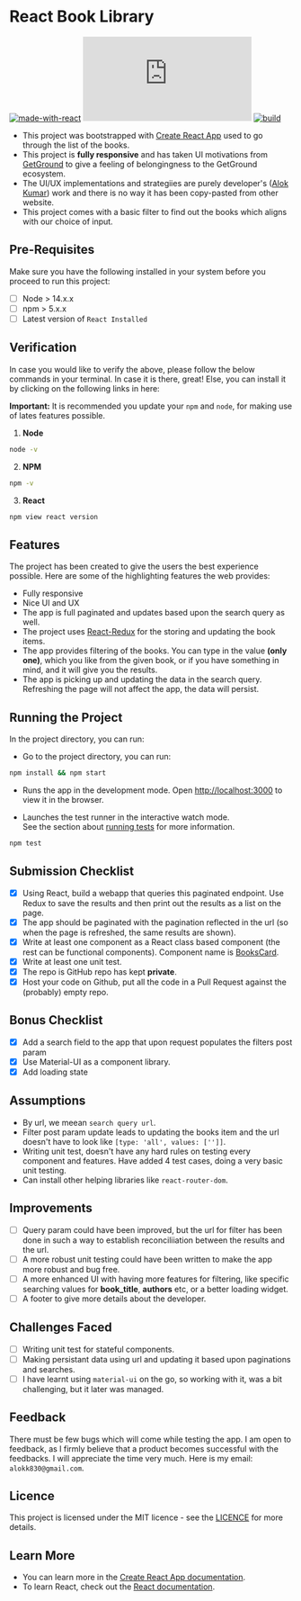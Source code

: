# React Book Library

[![made-with-react](https://img.shields.io/badge/Made%20with-React-1f425f.svg)](https://reactjs.org/)
[![GitHub license](https://badgen.net/github/license/Naereen/Strapdown.js)](https://github.com/Naereen/StrapDown.js/blob/master/LICENSE)
[![build](https://img.shields.io/appveyor/build/gruntjs/grunt)](https://pub.dev/packages/flutter_bounce#-analysis-tab-)

- This project was bootstrapped with [Create React App](https://github.com/facebook/create-react-app) used to go through the list of the books.
- This project is **fully responsive** and has taken UI motivations from [GetGround](https://www.getground.co.uk/) to give a feeling of belongingness to the GetGround ecosystem.
- The UI/UX implementations and strategiies are purely developer's ([Alok Kumar](https://github.com/aloklearning)) work and there is no way it has been copy-pasted from other website.
- This project comes with a basic filter to find out the books which aligns with our choice of input.

## Pre-Requisites

Make sure you have the following installed in your system before you proceed to run this project:

- [ ] Node > 14.x.x
- [ ] npm > 5.x.x
- [ ] Latest version of `React Installed`

## Verification

In case you would like to verify the above, please follow the below commands in your terminal. In case it is there, great! Else, you can install it by clicking on the following links in here:

**Important:** It is recommended you update your `npm` and `node`, for making use of lates features possible.

1. **Node**

```bash
node -v
```

2. **NPM**

```bash
npm -v
```

3. **React**

```bash
npm view react version
```

## Features

The project has been created to give the users the best experience possible. Here are some of the highlighting features the web provides:

- Fully responsive
- Nice UI and UX
- The app is full paginated and updates based upon the search query as well.
- The project uses [React-Redux](https://react-redux.js.org/) for the storing and updating the book items.
- The app provides filtering of the books. You can type in the value **(only one)**, which you like from the given book, or if you have something in mind, and it will give you the results.
- The app is picking up and updating the data in the search query. Refreshing the page will not affect the app, the data will persist.

## Running the Project

In the project directory, you can run:

- Go to the project directory, you can run:

```bash
npm install && npm start
```

- Runs the app in the development mode.
  Open [http://localhost:3000](http://localhost:3000) to view it in the browser.

- Launches the test runner in the interactive watch mode.\
  See the section about [running tests](https://facebook.github.io/create-react-app/docs/running-tests) for more information.

```bash
npm test
```

## Submission Checklist

- [x] Using React, build a webapp that queries this paginated endpoint. Use Redux to save the results and then print out the results as a list on the page.
- [x] The app should be paginated with the pagination reflected in the url (so when the page is refreshed, the same results are shown).
- [x] Write at least one component as a React class based component (the rest can be functional components). Component name is [BooksCard](https://github.com/aloklearning/react-book-library/blob/main/src/Components/BooksCard.tsx).
- [x] Write at least one unit test.
- [x] The repo is GitHub repo has kept **private**.
- [x] Host your code on Github, put all the code in a Pull Request against the (probably) empty repo.

## Bonus Checklist

- [x] Add a search field to the app that upon request populates the ​filters​ post param
- [x] Use Material-UI as a component library.
- [x] Add loading state

## Assumptions

- By url, we meean `search query url`.
- Filter post param update leads to updating the books item and the url doesn't have to look like `[type: 'all', values: ['']]`.
- Writing unit test, doesn't have any hard rules on testing every component and features. Have added 4 test cases, doing a very basic unit testing.
- Can install other helping libraries like `react-router-dom`.

## Improvements

- [ ] Query param could have been improved, but the url for filter has been done in such a way to establish reconciliiation between the results and the url.
- [ ] A more robust unit testing could have been written to make the app more robust and bug free.
- [ ] A more enhanced UI with having more features for filtering, like specific searching values for **book_title**, **authors** etc, or a better loading widget.
- [ ] A footer to give more details about the developer.

## Challenges Faced

- [ ] Writing unit test for stateful components.
- [ ] Making persistant data using url and updating it based upon paginations and searches.
- [ ] I have learnt using `material-ui` on the go, so working with it, was a bit challenging, but it later was managed.

## Feedback

There must be few bugs which will come while testing the app. I am open to feedback, as I firmly believe that a product becomes successful with the feedbacks. I will appreciate the time very much. Here is my email: `alokk830@gmail.com`.

## Licence

This project is licensed under the MIT licence - see the [LICENCE](https://github.com/aloklearning/react-book-library/blob/main/LICENCE) for more details.

## Learn More

- You can learn more in the [Create React App documentation](https://facebook.github.io/create-react-app/docs/getting-started).
- To learn React, check out the [React documentation](https://reactjs.org/).
